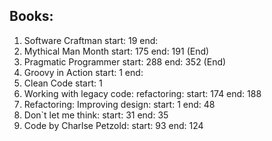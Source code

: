 ## Books:
1. Software Craftman start: 19 end: 
1. Mythical Man Month start: 175 end: 191 (End)
1. Pragmatic Programmer start: 288 end: 352 (End)
1. Groovy in Action start: 1 end:
1. Clean Code start: 1
1. Working with legacy code: refactoring: start: 174 end: 188
1. Refactoring: Improving design: start: 1 end: 48
1. Don`t let me think: start: 31 end: 35
1. Code by Charlse Petzold: start: 93 end: 124
